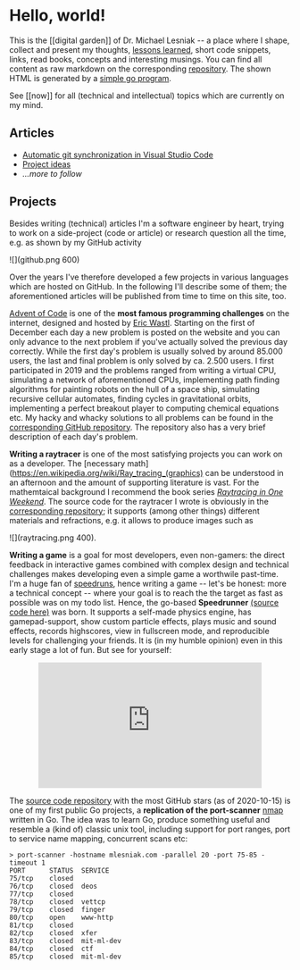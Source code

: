 # Hello, world!

This is the [[digital garden]] of Dr. Michael Lesniak -- a place where I shape, collect and present my thoughts, [lessons learned](/tag-lessonslearned.html), short code snippets, links, read books, concepts and interesting musings. You can find all content as raw markdown on the corresponding [repository](https://github.com/mlesniak/homepage). The shown HTML is generated by a [simple go program](https://github.com/mlesniak/homepage/blob/master/main.go).

See [[now]] for all (technical and intellectual) topics which are currently on my mind.

## Articles

- [Automatic git synchronization in Visual Studio Code](automatic-git-synchronization-in-vscode.html)
- [Project ideas](project-ideas.html)
- _...more to follow_

## Projects

Besides writing (technical) articles I'm a software engineer by heart, trying to work on a side-project (code or article) or research question all the time, e.g. as shown by my GitHub activity

![](github.png 600)

Over the years I've therefore developed a few projects in various languages which are hosted on GitHub. In the following I'll describe some of them; the aforementioned articles will be published from time to time on this site, too.

[Advent of Code](https://adventofcode.com) is one of the **most famous programming challenges** on the internet, designed and hosted by [Eric Wastl](https://twitter.com/ericwastl). Starting on the first of December each day a new problem is posted on the website and you can only advance to the next problem if you've actually solved the previous day correctly. While the first day's problem is usually solved by around 85.000 users, the last and final problem is only solved by ca. 2.500 users. I first participated in 2019 and the problems ranged from writing a virtual CPU, simulating a network of aforementioned CPUs, implementing path finding algorithms for painting robots on the hull of a space ship, simulating recursive cellular automates, finding cycles in gravitational orbits, implementing a perfect breakout player to computing chemical equations etc. My hacky and whacky solutions to all problems can be found in the [corresponding GitHub repository](https://github.com/mlesniak/advent-of-code-2019). The repository also has a very brief description of each day's problem.

**Writing a raytracer** is one of the most satisfying projects you can work on as a developer. The [necessary math](https://en.wikipedia.org/wiki/Ray_tracing_(graphics) can be understood in an afternoon and the amount of supporting literature is vast. For the mathemtaical background I recommend the book series [_Raytracing in One Weekend_](https://raytracing.github.io). The source code for the raytracer I wrote is obviously in the [corresponding repository](https://github.com/mlesniak/go-raytracer); it supports (among other things) different materials and refractions, e.g. it allows to produce images such as 

![](raytracing.png 400). 

**Writing a game** is a goal for most developers, even non-gamers: the direct feedback in interactive games combined with complex design and technical challenges makes developing even a simple game a worthwile past-time. I'm a huge fan of [speedruns](https://en.wikipedia.org/wiki/Speedrun), hence writing a game -- let's be honest: more a technical concept -- where your goal is to reach the the target as fast as possible was on my todo list. Hence, the go-based **Speedrunner** [(source code here)](https://github.com/mlesniak/speedrun) was born. It supports a self-made physics engine, has gamepad-support,  show custom particle effects, plays music and sound effects, records highscores, view in fullscreen mode, and reproducible levels for challenging your friends. It is (in my humble opinion) even in this early stage a lot of fun. But see for yourself:

<div style="text-align: center;"><iframe width="400" height="225" src="https://www.youtube.com/embed/C1_BILCPtJ0" frameborder="0" allow="accelerometer; autoplay; clipboard-write; encrypted-media; gyroscope; picture-in-picture" allowfullscreen></iframe></div>

The [source code repository](https://github.com/mlesniak/port-scanner) with the most GitHub stars (as of 2020-10-15) is one of my first public Go projects, a **replication of the port-scanner** [nmap](https://nmap.org) written in Go. The idea was to learn Go, produce something useful and resemble a (kind of) classic unix tool, including support for port ranges, port to service name mapping, concurrent scans etc:

    > port-scanner -hostname mlesniak.com -parallel 20 -port 75-85 -timeout 1
    PORT      STATUS  SERVICE
    75/tcp    closed  
    76/tcp    closed  deos
    77/tcp    closed  
    78/tcp    closed  vettcp
    79/tcp    closed  finger
    80/tcp    open    www-http
    81/tcp    closed  
    82/tcp    closed  xfer
    83/tcp    closed  mit-ml-dev
    84/tcp    closed  ctf
    85/tcp    closed  mit-ml-dev

